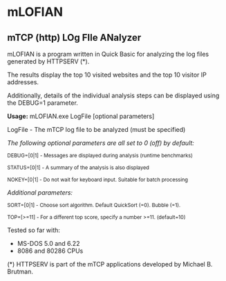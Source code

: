 # mLOFIAN
## mTCP (http) LOg FIle ANalyzer

mLOFIAN is a program written in Quick Basic for analyzing the log files generated by HTTPSERV (*).

The results display the top 10 visited websites and the top 10 visitor IP addresses.

Additionally, details of the individual analysis steps can be displayed using the DEBUG=1 parameter.



**Usage:** mLOFIAN.exe LogFile [optional parameters]


LogFile      - The mTCP log file to be analyzed (must be specified)

_The following optional parameters are all set to 0 (off) by default:_

<sub>DEBUG=[0|1]  - Messages are displayed during analysis (runtime benchmarks)</sub>

<sub>STATUS=[0|1] - A summary of the analysis is also displayed</sub>

<sub>NOKEY=[0|1]  - Do not wait for keyboard input. Suitable for batch processing</sub>

_Additional parameters:_

<sub>SORT=[0|1]   - Choose sort algorithm. Default QuickSort (=0). Bubble (=1).</sub>

<sub>TOP=[>=11]   - For a different top score, specify a number >=11. (default=10)</sub>


Tested so far with: 
- MS-DOS 5.0 and 6.22
- 8086 and 80286 CPUs


(*) HTTPSERV is part of the mTCP applications developed by Michael B. Brutman.
